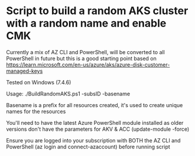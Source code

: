 # Script to build a random AKS cluster with a random name and enable CMK

Currently a mix of AZ CLI and PowerShell, will be converted to all PowerShell in future but this is a good starting point
based on https://learn.microsoft.com/en-us/azure/aks/azure-disk-customer-managed-keys

Tested on Windows (7.4.6)

Usage: ./BuildRandomAKS.ps1 -subsID <YOUR SUBSCRIPTION ID> -basename <YOUR BASENAME>

Basename is a prefix for all resources created, it's used to create unique names for the resources

You'll need to have the latest Azure PowerShell module installed as older versions don't have the parameters for AKV & ACC (update-module -force)

Ensure you are logged into your subscription with BOTH the AZ CLI and PowerShell (az login and connect-azaccount) before running script

